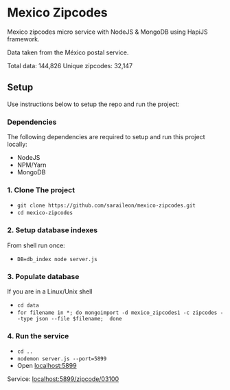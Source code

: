# Mexico Zipcodes
Mexico zipcodes micro service with NodeJS & MongoDB using HapiJS framework.

Data taken from the México postal service.

Total data: 144,826
Unique zipcodes: 32,147

## Setup
Use instructions below to setup the repo and run the project:

### Dependencies
The following dependencies are required to setup and run this project locally:

- NodeJS
- NPM/Yarn
- MongoDB

### 1. Clone The project

- `git clone https://github.com/saraileon/mexico-zipcodes.git`
- `cd mexico-zipcodes`

### 2. Setup database indexes

From shell run once:

- `DB=db_index node server.js`

### 3. Populate database

If you are in a Linux/Unix shell

- `cd data`
- `for filename in *; do mongoimport -d mexico_zipcodes1 -c zipcodes --type json --file $filename;  done`

### 4. Run the service
- `cd ..`
- `nodemon server.js --port=5899`
- Open [localhost:5899](http://localhost:5899)

Service: [localhost:5899/zipcode/03100](http://localhost:5899/zipcode/03100)